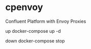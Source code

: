 # cpenvoy
Confluent Platform with Envoy Proxies




up
docker-compose up -d

down
docker-compose stop

